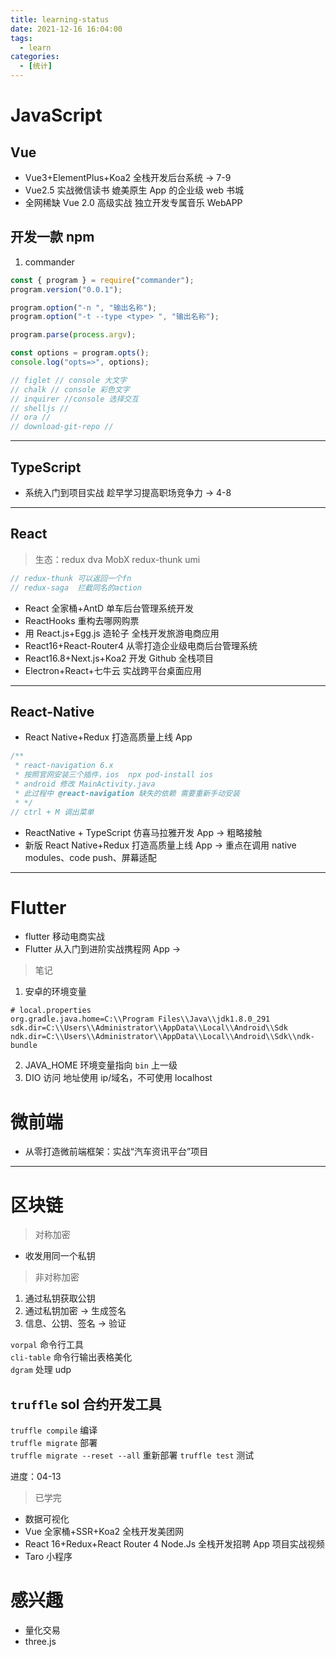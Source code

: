 ```yaml
---
title: learning-status
date: 2021-12-16 16:04:00
tags:
  - learn
categories:
  - [统计]
---
```


# JavaScript

<!--more-->

## Vue

- Vue3+ElementPlus+Koa2 全栈开发后台系统 -> 7-9
- Vue2.5 实战微信读书 媲美原生 App 的企业级 web 书城
- 全网稀缺 Vue 2.0 高级实战 独立开发专属音乐 WebAPP

## 开发一款 npm

1. commander

```javascript
const { program } = require("commander");
program.version("0.0.1");

program.option("-n ", "输出名称");
program.option("-t --type <type> ", "输出名称");

program.parse(process.argv);

const options = program.opts();
console.log("opts=>", options);

// figlet // console 大文字
// chalk // console 彩色文字
// inquirer //console 选择交互
// shelljs //
// ora //
// download-git-repo //
```

---

## TypeScript

- 系统入门到项目实战 趁早学习提高职场竞争力 -> 4-8

---

## React

> 生态：redux dva MobX redux-thunk umi

```javascript
// redux-thunk 可以返回一个fn
// redux-saga  拦截同名的action
```

- React 全家桶+AntD 单车后台管理系统开发
- ReactHooks 重构去哪网购票
- 用 React.js+Egg.js 造轮子 全栈开发旅游电商应用
- React16+React-Router4 从零打造企业级电商后台管理系统
- React16.8+Next.js+Koa2 开发 Github 全栈项目
- Electron+React+七牛云 实战跨平台桌面应用

---

## React-Native

- React Native+Redux 打造高质量上线 App

```javascript
/**
 * react-navigation 6.x
 * 按照官网安装三个插件，ios  npx pod-install ios
 * android 修改 MainActivity.java
 * 此过程中 @react-navigation 缺失的依赖 需要重新手动安装
 * */
// ctrl + M 调出菜单
```

- ReactNative + TypeScript 仿喜马拉雅开发 App -> 粗略接触
- 新版 React Native+Redux 打造高质量上线 App -> 重点在调用 native modules、code push、屏幕适配

---

# Flutter

- flutter 移动电商实战
- Flutter 从入门到进阶实战携程网 App ->

> 笔记

1. 安卓的环境变量

```properties
# local.properties
org.gradle.java.home=C:\\Program Files\\Java\\jdk1.8.0_291
sdk.dir=C:\\Users\\Administrator\\AppData\\Local\\Android\\Sdk
ndk.dir=C:\\Users\\Administrator\\AppData\\Local\\Android\\Sdk\\ndk-bundle
```

2. JAVA_HOME 环境变量指向 `bin` 上一级
3. DIO 访问 地址使用 ip/域名，不可使用 localhost

# 微前端

- 从零打造微前端框架：实战“汽车资讯平台”项目

---

# 区块链

> 对称加密

- 收发用同一个私钥

> 非对称加密

1. 通过私钥获取公钥
2. 通过私钥加密 -> 生成签名
3. 信息、公钥、签名 -> 验证

`vorpal` 命令行工具  
`cli-table` 命令行输出表格美化  
`dgram` 处理 udp

## `truffle` sol 合约开发工具

`truffle compile` 编译  
`truffle migrate` 部署  
`truffle migrate --reset --all` 重新部署
`truffle test` 测试

进度：04-13

> 已学完

- 数据可视化
- Vue 全家桶+SSR+Koa2 全栈开发美团网
- React 16+Redux+React Router 4 Node.Js 全栈开发招聘 App 项目实战视频
- Taro 小程序

# 感兴趣

- 量化交易
- three.js
